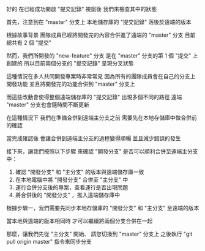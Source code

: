 好的
在已經成功開啟 "提交記錄" 視窗後
我們來檢查其中的狀態

首先，注意到在 "master" 分支上
本地儲存庫的 "提交記錄" 落後於遠端的版本

根據故事背景
團隊成員已經將開發完的內容合併進了遠端的 "master" 分支
目前總共有 2 個 "提交"

然而，我們所開發的 "new-feature" 分支
是在 "master" 分支的第 1 個 "提交" 上創建的
所以目前兩個分支的 "提交記錄" 呈現分叉狀態

這種情況在多人共同開發專案時非常常見
因為所有的團隊成員會在自己的分支上開發功能
並且將開發完的功能合併到 "master" 分支上

而這些改動會使得整個遠端儲存庫的 "提交記錄"
出現多個不同的路徑
遠端 "master" 分支也會隨時間不斷更新

在這種情況下
我們在準備合併到遠端主分支之前
需要先在本地存儲庫中做合併前的確認

當完成確認後
會讓合併到遠端主分支的過程變得順暢
並且減少錯誤的發生

接下來，讓我們按照以下步驟
來確認 "開發分支" 是否可以順利合併至遠端主分支中：
1. 確認 "開發分支" 和 "主分支" 的版本與遠端儲存庫一致
2. 在本地電腦中將 "開發分支" 合併至 "主分支" 中
3. 運行合併分支後的專案，查看運行是否出現問題
4. 將合併後的 "開發分支" ，推入遠端儲存庫中

根據步驟一，我們需要先同步本地存儲庫的
"開發分支" 和 "主分支" 至遠端的版本

當本地與遠端的版本相同時
才可以繼續將兩個分支合併在一起

那麼，讓我們先從 "主分支" 開始、
請您切換到  "master" 分支上
之後執行 "git pull origin master" 指令來同步分支



